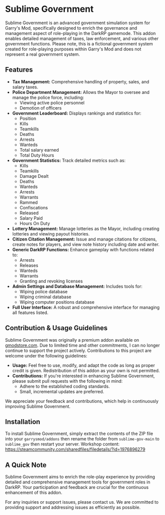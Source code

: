 # Sublime Government

Sublime Government is an advanced government simulation system for Garry's Mod, specifically designed to enrich the governance and management aspect of role-playing in the DarkRP gamemode. This addon enables detailed management of taxes, law enforcement, and various other government functions. Please note, this is a fictional government system created for role-playing purposes within Garry's Mod and does not represent a real government system.

## Features

- **Tax Management:** Comprehensive handling of property, sales, and salary taxes.
- **Police Department Management:** Allows the Mayor to oversee and manage the police force, including:
  - Viewing active police personnel
  - Demotion of officers
- **Government Leaderboard:** Displays rankings and statistics for:
  - Position
  - Kills
  - Teamkills
  - Deaths
  - Arrests
  - Wanteds
  - Total salary earned
  - Total Duty Hours
- **Government Statistics:** Track detailed metrics such as:
  - Kills
  - Teamkills
  - Damage Dealt
  - Deaths
  - Wanteds
  - Arrests
  - Warrants
  - Rammed
  - Confiscations
  - Released
  - Salary Paid
  - Hours On Duty
- **Lottery Management:** Manage lotteries as the Mayor, including creating lotteries and viewing payout histories.
- **Citizen Citation Management:** Issue and manage citations for citizens, create notes for players, and view note history including date and writer.
- **Generic DarkRP Functions:** Enhance gameplay with functions related to:
  - Arrests
  - Releases
  - Wanteds
  - Warrants
  - Granting and revoking licenses
- **Admin Settings and Database Management:** Includes tools for:
  - Wiping police database
  - Wiping criminal database
  - Wiping computer positions database
- **Full User Interface:** A robust and comprehensive interface for managing all features listed.

## Contribution & Usage Guidelines

Sublime Government was originally a premium addon available on [gmodstore.com](https://gmodstore.com). Due to limited time and other commitments, I can no longer continue to support the project actively. Contributions to this project are welcome under the following guidelines:

- **Usage:** Feel free to use, modify, and adapt the code as long as proper credit is given. Redistribution of this addon as your own is not permitted.
- **Contributions:** If you're interested in enhancing Sublime Government, please submit pull requests with the following in mind:
  - Adhere to the established coding standards.
  - Small, incremental updates are preferred.

We appreciate your feedback and contributions, which help in continuously improving Sublime Government.

## Installation

To install Sublime Government, simply extract the contents of the ZIP file into your `garrysmod/addons` then rename the folder from `sublime-gov-main` to `sublime_gov` then restart your server.
Workshop content: https://steamcommunity.com/sharedfiles/filedetails/?id=1976896279

## A Quick Note

Sublime Government aims to enrich the role-play experience by providing detailed and comprehensive management tools for government roles in DarkRP. Your participation and feedback are crucial for the continuous enhancement of this addon.

For any inquiries or support issues, please contact us. We are committed to providing support and addressing issues as efficiently as possible.
